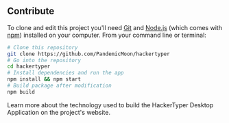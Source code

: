 ## Contribute

To clone and edit this project you'll need [Git](https://git-scm.com) and [Node.js](https://nodejs.org/en/download/) (which comes with [npm](http://npmjs.com))  installed on your computer. From your command line or terminal:

```bash
# Clone this repository
git clone https://github.com/PandemicMoon/hackertyper
# Go into the repository
cd hackertyper
# Install dependencies and run the app
npm install && npm start
# Build package after modification
npm build
```

Learn more about the technology used to build the HackerTyper Desktop Application on the project's website.

